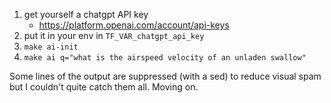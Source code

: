1. get yourself a chatgpt API key
    * https://platform.openai.com/account/api-keys
2. put it in your env in `TF_VAR_chatgpt_api_key`
3. `make ai-init`
4. `make ai q="what is the airspeed velocity of an unladen swallow"`

Some lines of the output are suppressed (with a sed) to reduce visual spam but I couldn't quite catch them all. Moving on.
